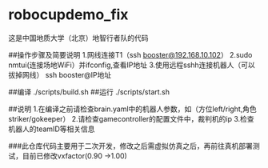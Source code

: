 # robocupdemo_fix
这是中国地质大学（北京）地智行者队的代码

##操作步骤及简要说明
1.网线连接T1（ssh booster@192.168.10.102）
2.sudo nmtui(连接场地WiFi）并ifconfig,查看IP地址
3.使用远程sshh连接机器人（可以拔掉网线） ssh booster@IP地址

##编译
./scripts/build.sh
##运行
./scripts/start.sh

##说明
1.在编译之前请检查brain.yaml中的机器人参数，如（方位left/right,角色striker/gokeeper）
2.请检查gamecontroller的配置文件中，裁判机的ip
3.检查机器人的teamID等相关信息

###此仓库代码主要用于二次开发，修改之后需虚拟仿真之后，再前往真机部署测试，目前已修改vxfactor(0.90 ->1.00)

